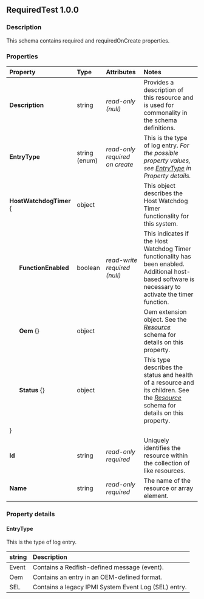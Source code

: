 

## RequiredTest 1.0.0

<a name="requiredtest"></a>
### Description

This schema contains required and requiredOnCreate properties.


### Properties

|Property     |Type     |Attributes   |Notes     |
| :--- | :--- | :--- | :--------------------- |
| **Description** | string | *read-only<br>(null)* | Provides a description of this resource and is used for commonality  in the schema definitions. |
| **EntryType** | string<br>(enum) | *read-only required on create* | This is the type of log entry. *For the possible property values, see [EntryType](#requiredtest-entrytype) in Property details.* |
| **HostWatchdogTimer** { | object |  | This object describes the Host Watchdog Timer functionality for this system. |
| &nbsp;&nbsp;&nbsp;&nbsp;&nbsp;&nbsp;**FunctionEnabled** | boolean | *read-write required<br>(null)* | This indicates if the Host Watchdog Timer functionality has been enabled. Additional host-based software is necessary to activate the timer function. |
| &nbsp;&nbsp;&nbsp;&nbsp;&nbsp;&nbsp;**Oem** {} | object |  | Oem extension object. See the *[Resource](http://redfish.dmtf.org/schemas/v1/Resource.json)* schema for details on this property. |
| &nbsp;&nbsp;&nbsp;&nbsp;&nbsp;&nbsp;**Status** {} | object |  | This type describes the status and health of a resource and its children. See the *[Resource](http://redfish.dmtf.org/schemas/v1/Resource.json)* schema for details on this property. |
| } |   |   |
| **Id** | string | *read-only required* | Uniquely identifies the resource within the collection of like resources. |
| **Name** | string | *read-only required* | The name of the resource or array element. |

### Property details

#### EntryType

<a name="requiredtest-entrytype"></a>
This is the type of log entry.

| string | Description |
| :--- | :------------ |
| Event | Contains a Redfish-defined message (event). |
| Oem | Contains an entry in an OEM-defined format. |
| SEL | Contains a legacy IPMI System Event Log (SEL) entry. |